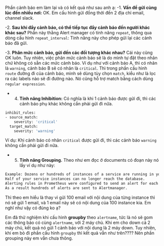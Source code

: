 Phần cảnh báo em làm lại và có kết quả như sau anh ạ: 
-1. **Vấn đề gửi cùng lúc đến nhiều nơi:** OK.  Em cấu hình gửi đồng thời đến 2 địa chỉ email, channel slack.

-2. **Sau khi đẩy cảnh báo,  có thể tiếp tục đẩy cảnh báo đến người khác khác sau?** Phần này thằng Alert manager 
có tính năng `repeat`, thông qua dòng cấu hình `repeat_interval`: Tính năng này cho phép gửi lại các cảnh báo đã gửi.

-3. **Phân mức cảnh báo, gửi đến các đối tượng khác nhau?** Cái này cũng OK luôn.
Tuy nhiên, việc phân mức cảnh báo sẽ là do mình tự đặt theo nhãn chứ không có sẵn các mức cảnh báo.
Ví dụ như với cảnh báo A, thì có nhãn là `warning`, cảnh báo B sẽ có nhãn là `critical`.
Thì trong phần cấu hình `route` đường đi của cảnh báo, mình sẽ dùng tùy chọn `match`, kiểu như là lọc ra các labels nào sẽ đi đường nào.
Nó cũng hỗ trợ match bằng cách dùng `regular expression`.

- 4. **Tính năng Inhibition:** Có nghĩa là khi 1 cảnh báo được gửi đi, thì các cảnh báo phụ khác không cần phải gửi đi nữa.
```sh
inhibit_rules:
- source_match:
    severity: 'critical'
  target_match:
    severity: 'warning'
```
Ví dụ: Khi cảnh báo có nhãn `critical` được gửi đi, thì các cảnh báo `warning` không cần phải gửi đi nữa.


- 5. **Tính năng Grouping.** Theo như em đọc ở documents có đoạn này nó lấy ví dụ như này: 
```sh
Example: Dozens or hundreds of instances of a service are running in your cluster when a network partition occurs.
Half of your service instances can no longer reach the database.
Alerting rules in Prometheus were configured to send an alert for each service instance if it cannot communicate with the database.
As a result hundreds of alerts are sent to Alertmanager.
```
Thì theo em hiểu là thay vì gửi 100 email với nội dung của từng instance thì nó sẽ gửi 1 email, và 1 email này sẽ có nội dung
của 100 instance kia. Em nghĩ như vậy có đúng ko ạ?

Em đã thử nghiệm khi cấu hình **groupby** theo `alertname`, tức là nó sẽ gom các thông báo có cùng `alertname`, với 2 máy chủ.
Khi em cho down cả 2 máy chủ, kết quả nó gửi 1 cảnh báo với nội dung là 2 máy down.
Tuy nhiên, khi em bỏ đi phần cấu hình `groupby` thì kết quả vẫn như trên???? Nên phần grouping này em vẫn chưa thông.
